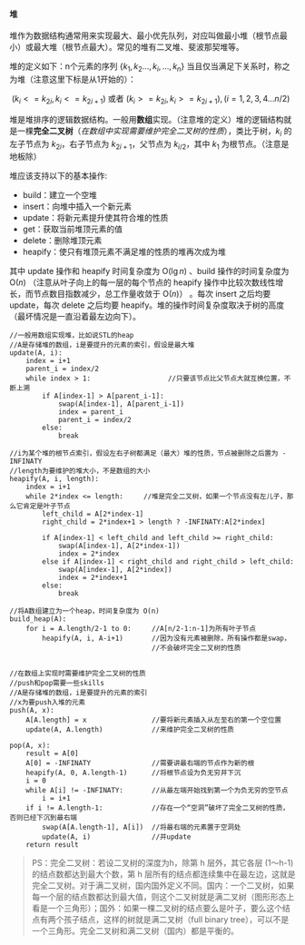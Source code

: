 #### 堆 ####

堆作为数据结构通常用来实现最大、最小优先队列，对应叫做最小堆（根节点最小）或最大堆（根节点最大）。常见的堆有二叉堆、斐波那契堆等。

堆的定义如下：n个元素的序列 {$k_{1},k_{2}...,k_{i},…,k_{n}$} 当且仅当满足下关系时，称之为堆（注意这里下标是从1开始的）：

​	$(k_{i} <= k_{2i},k_{i} <= k_{2i+1})$ 或者 $(k_{i} >= k_{2i},k_{i} >= k_{2i+1}), (i = 1,2,3,4...n/2)$ 

堆是堆排序的逻辑数据结构。一般用**数组**实现。（注意堆的定义）堆的逻辑结构就是一棵**完全二叉树**（*在数组中实现需要维护完全二叉树的性质*），类比于树，$k_{i}$ 的左子节点为 $k_{2i}$，右子节点为 $k_{2i+1}$，父节点为 $k_{i/2}$，其中 $k_1$ 为根节点。（注意是地板除）

堆应该支持以下的基本操作:

- build：建立一个空堆
- insert：向堆中插入一个新元素
- update：将新元素提升使其符合堆的性质
- get：获取当前堆顶元素的值
- delete：删除堆顶元素
- heapify：使只有堆顶元素不满足堆的性质的堆再次成为堆

其中 update 操作和 heapify 时间复杂度为 O($\lg{n}$) 、build 操作的时间复杂度为 O($n$) （注意从叶子向上的每一层的每个节点的 heapify 操作中比较次数线性增长，而节点数目指数减少，总工作量收敛于 O($n$)） 。每次 insert 之后均要 update，每次 delete 之后均要 heapify。堆的操作时间复杂度取决于树的高度（最坏情况是一直沿着最左边向下）。

```
//一般用数组实现堆，比如说STL的heap
//A是存储堆的数组，i是要提升的元素的索引，假设是最大堆
update(A, i):
	index = i+1                      
	parent_i = index/2
	while index > 1:                   //只要该节点比父节点大就互换位置，不断上溯
		if A[index-1] > A[parent_i-1]:
			swap(A[index-1], A[parent_i-1])
			index = parent_i
			parent_i = index/2
		else:
			break

//i为某个堆的根节点索引，假设左右子树都满足（最大）堆的性质，节点被删除之后置为 -INFINATY
//length为要维护的堆大小，不是数组的大小
heapify(A, i, length):
	index = i+1
	while 2*index <= length:     //堆是完全二叉树，如果一个节点没有左儿子，那么它肯定是叶子节点
		left_child = A[2*index-1]
		right_child = 2*index+1 > length ? -INFINATY:A[2*index]
		
		if A[index-1] < left_child and left_child >= right_child:
			swap(A[index-1], A[2*index-1])
			index = 2*index
		else if A[index-1] < right_child and right_child > left_child:
			swap(A[index-1], A[2*index])
			index = 2*index+1
		else: 
			break

//将A数组建立为一个heap，时间复杂度为 O(n)
build_heap(A):
	for i = A.length/2-1 to 0:     //A[n/2-1:n-1]为所有叶子节点
		heapify(A, i, A-i+1)       //因为没有元素被删除，所有操作都是swap，
								   //不会破坏完全二叉树的性质
		
		
//在数组上实现时需要维护完全二叉树的性质
//push和pop需要一些skills
//A是存储堆的数组，i是要提升的元素的索引
//x为要push入堆的元素
push(A, x):
	A[A.length] = x                //要将新元素插入从左至右的第一个空位置
	update(A, A.length)            //来维护完全二叉树的性质
	
pop(A, x):
	result = A[0]                  
	A[0] = -INFINATY		       //需要讲最右端的节点作为新的根
	heapify(A, 0, A.length-1)      //将根节点设为负无穷并下沉 
	i = 0                          
	while A[i] != -INFINATY:       //从最左端开始找到第一个为负无穷的空节点 
		i = i+1
	if i != A.length-1:            //存在一个“空洞”破坏了完全二叉树的性质，否则已经下沉到最右端
		swap(A[A.length-1], A[i])  //将最右端的元素置于空洞处
		update(A, i)               //并update
	return result
```

> PS：完全二叉树：若设二叉树的深度为h，除第 h 层外，其它各层 (1～h-1) 的结点数都达到最大个数，第 h 层所有的结点都连续集中在最左边，这就是完全二叉树。对于满二叉树，国内国外定义不同。国内：一个二叉树，如果每一个层的结点数都达到最大值，则这个二叉树就是满二叉树（图形形态上看是一个三角形）；国外：如果一棵二叉树的结点要么是叶子，要么这个结点有两个孩子结点，这样的树就是满二叉树（full binary tree），可以不是一个三角形。完全二叉树和满二叉树（国内）都是平衡的。

